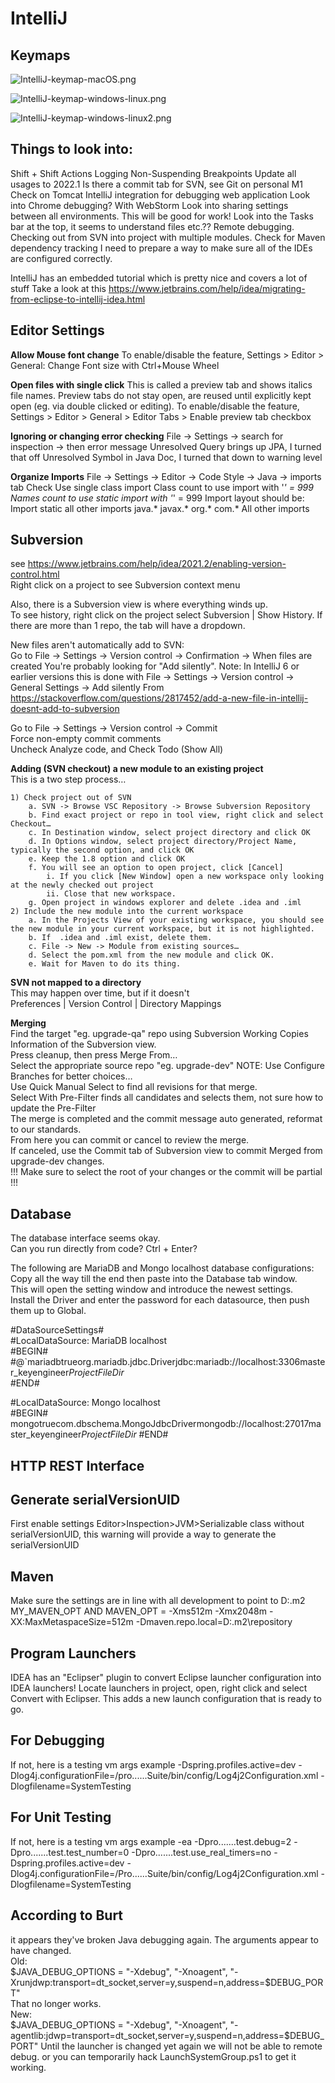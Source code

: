# IntelliJ

## Keymaps
![IntelliJ-keymap-macOS.png](images%2FIntelliJ-keymap-macOS.png)

![IntelliJ-keymap-windows-linux.png](images%2FIntelliJ-keymap-windows-linux.png)

![IntelliJ-keymap-windows-linux2.png](images%2FIntelliJ-keymap-windows-linux2.png)

## Things to look into:
Shift + Shift Actions
Logging Non-Suspending Breakpoints
Update all usages to 2022.1
Is there a commit tab for SVN, see Git on personal M1
Check on Tomcat IntelliJ integration for debugging web application
Look into Chrome debugging? With WebStorm
Look into sharing settings between all environments. This will be good for work!
Look into the Tasks bar at the top, it seems to understand files etc.??
Remote debugging.
Checking out from SVN into project with multiple modules.
Check for Maven dependency tracking
 I need to prepare a way to make sure all of the IDEs are configured correctly.

IntelliJ has an embedded tutorial which is pretty nice and covers a lot of stuff
Take a look at this https://www.jetbrains.com/help/idea/migrating-from-eclipse-to-intellij-idea.html

## Editor Settings
**Allow Mouse font change** 
To enable/disable the feature, Settings > Editor > General: Change Font size with Ctrl+Mouse Wheel

**Open files with single click** This is called a preview tab and shows italics file names.
Preview tabs do not stay open, are reused until explicitly kept open (eg. via double clicked or editing).
To enable/disable the feature, Settings > Editor > General > Editor Tabs > Enable preview tab checkbox

**Ignoring or changing error checking**
File -> Settings -> search for inspection -> then error message
Unresolved Query brings up JPA, I turned that off
Unresolved Symbol in Java Doc, I turned that down to warning level

**Organize Imports**
File -> Settings -> Editor -> Code Style -> Java -> imports tab
Check Use single class import
Class count to use import with '*' = 999
Names count to use static import with '*' = 999
Import layout should be:
Import static all other imports
<blank line>
java.*
<blank line>
javax.*
<blank line>
org.*
<blank line>
com.*
<blank line>
All other imports

## Subversion
see https://www.jetbrains.com/help/idea/2021.2/enabling-version-control.html  
Right click on a project to see Subversion context menu

Also, there is a Subversion view is where everything winds up.  
To see history, right click on the project select Subversion | Show History. If there are more than 1 repo, the tab will have a dropdown.

New files aren't automatically add to SVN:  
Go to File -> Settings -> Version control -> Confirmation -> When files are created You're probably looking for "Add silently".
Note: In IntelliJ 6 or earlier versions this is done with File -> Settings -> Version control -> General Settings -> Add silently
From <https://stackoverflow.com/questions/2817452/add-a-new-file-in-intellij-doesnt-add-to-subversion> 

Go to File -> Settings -> Version control -> Commit   
Force non-empty commit comments  
Uncheck Analyze code, and Check Todo (Show All)  

**Adding (SVN checkout) a new module to an existing project**  
This is a two step process…

	1) Check project out of SVN
		a. SVN -> Browse VSC Repository -> Browse Subversion Repository
		b. Find exact project or repo in tool view, right click and select Checkout…
		c. In Destination window, select project directory and click OK
		d. In Options window, select project directory/Project Name, typically the second option, and click OK
		e. Keep the 1.8 option and click OK
		f. You will see an option to open project, click [Cancel]
			i. If you click [New Window] open a new workspace only looking at the newly checked out project
			ii. Close that new workspace.
		g. Open project in windows explorer and delete .idea and .iml
	2) Include the new module into the current workspace
		a. In the Projects View of your existing workspace, you should see the new module in your current workspace, but it is not highlighted.
		b. If  .idea and .iml exist, delete them.
		c. File -> New -> Module from existing sources…
		d. Select the pom.xml from the new module and click OK.
		e. Wait for Maven to do its thing.
		

**SVN not mapped to a directory**    
This may happen over time, but if it doesn't   
Preferences | Version Control | Directory Mappings  

**Merging**  
Find the target "eg. upgrade-qa" repo using Subversion Working Copies Information of the Subversion view.  
Press cleanup, then press Merge From…   
Select the appropriate source repo "eg. upgrade-dev"  NOTE: Use Configure Branches for better choices…  
Use Quick Manual Select to find all revisions for that merge.  
Select With Pre-Filter finds all candidates and selects them, not sure how to update the Pre-Filter  
The merge is completed and the commit message auto generated, reformat to our standards.  
From here you can commit or cancel to review the merge.  
If canceled, use the Commit tab of Subversion view to commit Merged from upgrade-dev changes.  
!!! Make sure to select the root of your changes or the commit will be partial !!!  

## Database
The database interface seems okay.  
Can you run directly from code? Ctrl + Enter?  

The following are MariaDB and Mongo localhost database configurations:  
Copy all the way till the end then paste into the Database tab window.   
This will open the setting window and introduce the newest settings.  
Install the Driver and enter the password for each datasource, then push them up to Global.  

#DataSourceSettings#   
#LocalDataSource: MariaDB localhost  
#BEGIN#  
<data-source source="LOCAL" name="MariaDB localhost" uuid="fa8507be-46e5-45da-a0c3-ccaa0b9fa5d3"><database-info product="MariaDB" version="10.3.13-MariaDB-log" jdbc-version="4.2" driver-name="MariaDB Connector/J" driver-version="3.0.7" dbms="MARIADB" exact-version="10.3.13" exact-driver-version="3.0"><extra-name-characters>#@</extra-name-characters><identifier-quote-string>`</identifier-quote-string></database-info><case-sensitivity plain-identifiers="mixed" quoted-identifiers="mixed"/><driver-ref>mariadb</driver-ref><synchronize>true</synchronize><jdbc-driver>org.mariadb.jdbc.Driver</jdbc-driver><jdbc-url>jdbc:mariadb://localhost:3306</jdbc-url><secret-storage>master_key</secret-storage><user-name>engineer</user-name><schema-mapping><introspection-scope><node kind="schema" negative="1"/></introspection-scope></schema-mapping><working-dir>$ProjectFileDir$</working-dir></data-source>  
#END#
   
#LocalDataSource: Mongo localhost  
#BEGIN#  
<data-source source="LOCAL" name="Mongo localhost" uuid="b70069e3-ea4e-47f7-aa26-811cfdecb454"><database-info product="Mongo DB" version="4.2.21" jdbc-version="4.2" driver-name="MongoDB JDBC Driver" driver-version="1.18" dbms="MONGO" exact-version="4.2.21" exact-driver-version="1.18"/><case-sensitivity plain-identifiers="mixed" quoted-identifiers="mixed"/><driver-ref>mongo</driver-ref><synchronize>true</synchronize><jdbc-driver>com.dbschema.MongoJdbcDriver</jdbc-driver><jdbc-url>mongodb://localhost:27017</jdbc-url><secret-storage>master_key</secret-storage><user-name>engineer</user-name><schema-mapping><introspection-scope><node kind="schema" negative="1"/></introspection-scope></schema-mapping><working-dir>$ProjectFileDir$</working-dir></data-source>
#END#

## HTTP REST Interface

## Generate serialVersionUID  
First enable settings Editor>Inspection>JVM>Serializable class without serialVersionUID, this warning will provide a way to generate the serialVersionUID

## Maven
Make sure the settings are in line with all development to point to D:\.m2
MY_MAVEN_OPT AND MAVEN_OPT = -Xms512m -Xmx2048m -XX:MaxMetaspaceSize=512m -Dmaven.repo.local=D:\.m2\repository

## Program Launchers
IDEA has an "Eclipser" plugin to convert Eclipse launcher configuration into IDEA launchers! Locate launchers in project, open, right click and select Convert with Eclipser. This adds a new launch configuration that is ready to go.

## For Debugging 
If not, here is a testing vm args example
-Dspring.profiles.active=dev -Dlog4j.configurationFile=/pro......Suite/bin/config/Log4j2Configuration.xml -Dlogfilename=SystemTesting

## For Unit Testing
If not, here is a testing vm args example
-ea -Dpro.......test.debug=2 -Dpro.......test.test_number=0 -Dpro.......test.use_real_timers=no -Dspring.profiles.active=dev -Dlog4j.configurationFile=/Pro......Suite/bin/config/Log4j2Configuration.xml -Dlogfilename=SystemTesting

## According to Burt
it appears they've broken Java debugging again. The arguments appear to have changed.  
Old:  
    $JAVA_DEBUG_OPTIONS = "-Xdebug", "-Xnoagent", "-Xrunjdwp:transport=dt_socket,server=y,suspend=n,address=$DEBUG_PORT"  
That no longer works.  
New:  
    $JAVA_DEBUG_OPTIONS = "-Xdebug", "-Xnoagent", "-agentlib:jdwp=transport=dt_socket,server=y,suspend=n,address=$DEBUG_PORT"
Until the launcher is changed yet again we will not be able to remote debug.  or you can temporarily hack LaunchSystemGroup.ps1 to get it working.




